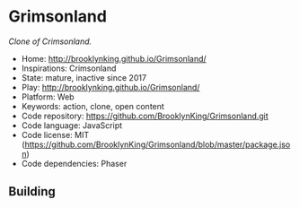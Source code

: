 # Grimsonland

_Clone of Crimsonland._

- Home: http://brooklynking.github.io/Grimsonland/
- Inspirations: Crimsonland
- State: mature, inactive since 2017
- Play: http://brooklynking.github.io/Grimsonland/
- Platform: Web
- Keywords: action, clone, open content
- Code repository: https://github.com/BrooklynKing/Grimsonland.git
- Code language: JavaScript
- Code license: MIT (https://github.com/BrooklynKing/Grimsonland/blob/master/package.json)
- Code dependencies: Phaser

## Building
